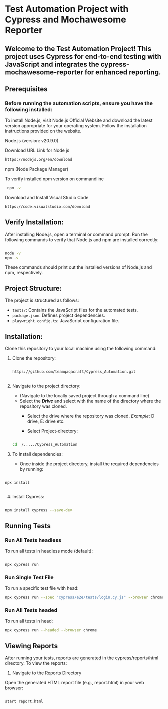# Test Automation Project with Cypress and Mochawesome Reporter

## Welcome to the Test Automation Project! This project uses Cypress for end-to-end testing with JavaScript and integrates the cypress-mochawesome-reporter for enhanced reporting.

## Prerequisites 

### Before running the automation scripts, ensure you have the following installed:
To install Node.js, visit Node.js Official Website and download the latest version appropriate for your operating system. Follow the installation instructions provided on the website.

Node.js (version: v20.9.0)

Download URL Link for Node js

```bash
https://nodejs.org/en/download

```
npm (Node Package Manager)

To verify installed npm version on commandline

```bash
 npm -v

```

Download and Install Visual Studio Code

```bash
https://code.visualstudio.com/download

```

## Verify Installation:

After installing Node.js, open a terminal or command prompt.
Run the following commands to verify that Node.js and npm are installed correctly:

 ```bash

 node -v
 npm -v

 ```
 These commands should print out the installed versions of Node.js and npm, respectively.

## Project Structure:

The project is structured as follows:

  - `tests/`: Contains the JavaScript files for the automated tests.
  - `package.json`: Defines project dependencies.
  - `playwright.config.ts`: JavaScript configuration file.

## Installation:

Clone this repository to your local machine using the following command:
1. Clone the repository:

   ```bash

   https://github.com/teamqaqacraft/Cypress_Automation.git
  
   ```

2. Navigate to the project directory:

   - (Navigate to the locally saved project through a command line)
   - Select the ***Drive*** and select <project-directory> with the name of the directory where the repository was cloned.
       - Select the drive where the repository was cloned. 
         *Example*: D drive, E: drive etc.

       - Select Project-directory:

   ```bash

   cd  /...../Cypress_Automation

   ```
   
3. To Install dependencies:
   
   - Once inside the project directory, install the required dependencies by running:

  ```bash

  npx install
     
  ```

4. Install Cypress:

  ```bash

  npm install cypress --save-dev

  ```
    

## Running Tests

### Run All Tests headless

To run all tests in headless mode (default):

```bash

npx cypress run

```
   
### Run Single Test File
To run a specific test file with head:

```bash
npx cypress run --spec "cypress/e2e/tests/login.cy.js" --browser chrome --headed

```

### Run All Tests headed

To run all tests in head:

```bash
npx cypress run --headed --browser chrome

```

## Viewing Reports

After running your tests, reports are generated in the cypress/reports/html directory. To view the reports:

1. Navigate to the Reports Directory

Open the generated HTML report file (e.g., report.html) in your web browser:

```bash

start report.html

```

